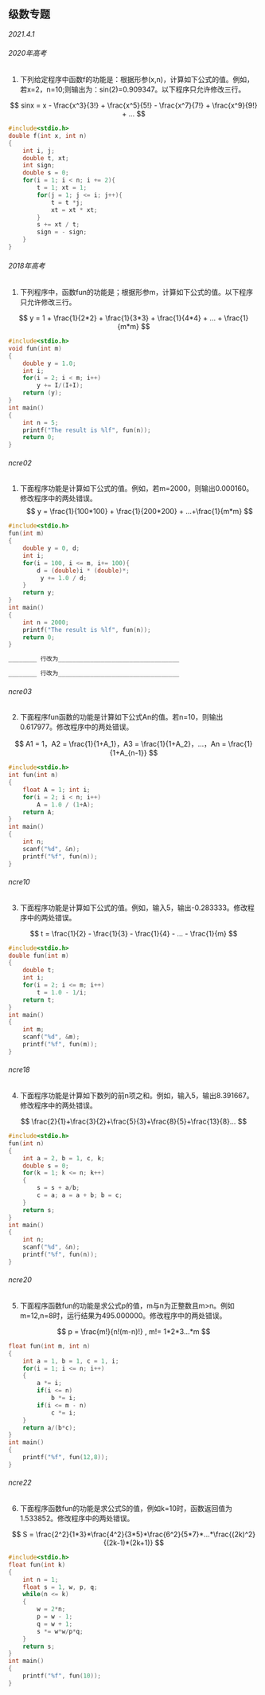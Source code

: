 ## 级数专题

*2021.4.1*

###### 2020年高考

1. 下列给定程序中函数f的功能是：根据形参(x,n)，计算如下公式的值。例如，若x=2，n=10;则输出为：sin(2)=0.909347。以下程序只允许修改三行。

$$
sinx = x - \frac{x^3}{3!} + \frac{x^5}{5!} - \frac{x^7}{7!} + \frac{x^9}{9!} + ...
$$

```c
#include<stdio.h>
double f(int x, int n)
{
    int i, j;
    double t, xt;
    int sign;
    double s = 0;
    for(i = 1; i < n; i += 2){
        t = 1; xt = 1;
        for(j = 1; j <= i; j++){
            t = t *j;
            xt = xt * xt;
        }
        s += xt / t;
        sign = - sign;
    }
}
```



###### 2018年高考

1. 下列程序中，函数fun的功能是；根据形参m，计算如下公式的值。以下程序只允许修改三行。

$$
y = 1 + \frac{1}{2*2} + \frac{1}{3*3} + \frac{1}{4*4} + ... + \frac{1}{m*m}
$$

```c
#include<stdio.h>
void fun(int m)
{
    double y = 1.0;
    int i;
    for(i = 2; i < m; i++)
        y += I/(I+I);
    return (y);
}
int main()
{
    int n = 5;
    printf("The result is %lf", fun(n));
    return 0;
}
```



###### ncre02

1. 下面程序功能是计算如下公式的值。例如，若m=2000，则输出0.000160。修改程序中的两处错误。
   $$
   y = \frac{1}{100*100} + \frac{1}{200*200} + ...+\frac{1}{m*m}
   $$

```c
#include<stdio.h>
fun(int m)
{
    double y = 0, d;
    int i;
    for(i = 100, i <= m, i+= 100){
		d = (double)i * (double)*;
         y += 1.0 / d;
    }
    return y;
}
int main()
{
    int n = 2000;
    printf("The result is %lf", fun(n));
    return 0;
}
```

```tex
________ 行改为__________________________________

________ 行改为__________________________________
```

###### ncre03

2. 下面程序fun函数的功能是计算如下公式An的值。若n=10，则输出0.617977。修改程序中的两处错误。

$$
A1 = 1，A2 = \frac{1}{1+A_1}，A3 = \frac{1}{1+A_2}，...，An = \frac{1}{1+A_{n-1}}
$$

```c
#include<stdio.h>
int fun(int n)
{
    float A = 1; int i;
    for(i = 2; i < n; i++)
        A = 1.0 / (1+A);
    return A;
}
int main()
{
    int n;
    scanf("%d", &n);
    printf("%f", fun(n));
}
```

###### ncre10

3. 下面程序功能是计算如下公式的值。例如，输入5，输出-0.283333。修改程序中的两处错误。

$$
t = \frac{1}{2} - \frac{1}{3} - \frac{1}{4} - ... - \frac{1}{m}
$$

```c
#include<stdio.h>
double fun(int m)
{
    double t;
    int i;
    for(i = 2; i <= m; i++)
        t = 1.0 - 1/i;
    return t;
}
int main()
{
    int m;
    scanf("%d", &m);
    printf("%f", fun(m));
}
```

###### ncre18

4. 下面程序功能是计算如下数列的前n项之和。例如，输入5，输出8.391667。修改程序中的两处错误。

$$
\frac{2}{1}+\frac{3}{2}+\frac{5}{3}+\frac{8}{5}+\frac{13}{8}...
$$

```c
#include<stdio.h>
fun(int n)
{
    int a = 2, b = 1, c, k;
    double s = 0;
    for(k = 1; k <= n; k++)
    {
        s = s + a/b;
        c = a; a = a + b; b = c;
    }
    return s;
}
int main()
{
    int n;
    scanf("%d", &n);
    printf("%f", fun(n));
}
```

###### ncre20

5. 下面程序函数fun的功能是求公式p的值，m与n为正整数且m>n。例如m=12,n=8时，运行结果为495.000000。修改程序中的两处错误。

$$
p = \frac{m!}{n!(m-n)!} , m!= 1*2*3...*m
$$

```c
float fun(int m, int n)
{
    int a = 1, b = 1, c = 1, i;
    for(i = 1; i <= n; i++)
    {
        a *= i;
        if(i <= n)
            b *= i;
        if(i <= m - n)
            c *= i;
    }
    return a/(b*c);
}
int main()
{
    printf("%f", fun(12,8));
}
```

###### ncre22

6. 下面程序函数fun的功能是求公式S的值，例如k=10时，函数返回值为1.533852。修改程序中的两处错误。

$$
S = \frac{2^2}{1*3}*\frac{4^2}{3*5}*\frac{6^2}{5*7}*...*\frac{(2k)^2}{(2k-1)*(2k+1)}
$$

```c
#include<stdio.h>
float fun(int k)
{
    int n = 1; 
    float s = 1, w, p, q;
    while(n <= k)
    {
        w = 2*n;
        p = w - 1;
        q = w + 1;
        s *= w*w/p*q;
    }
    return s;
}
int main()
{
    printf("%f", fun(10));
}
```


